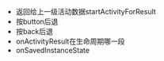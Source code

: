 - 返回给上一级活动数据startActivityForResult
- 按button后退
- 按back后退
- onActivityResult在生命周期哪一段
- onSavedInstanceState
